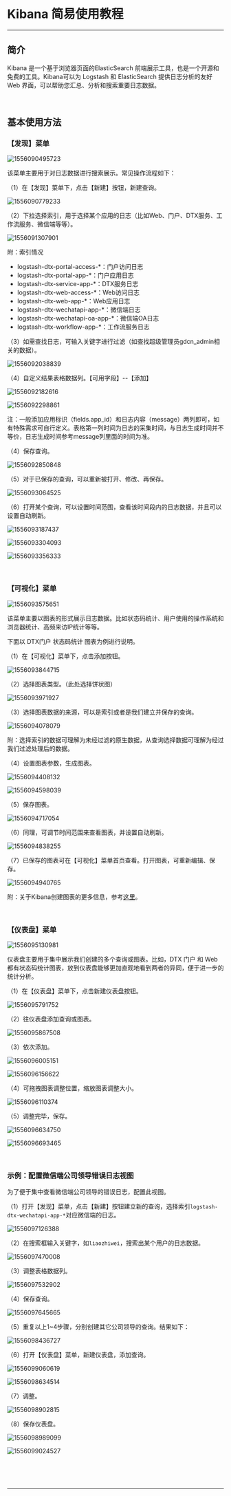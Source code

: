 # Kibana 简易使用教程

---

## 简介

Kibana 是一个基于浏览器页面的ElasticSearch 前端展示工具，也是一个开源和免费的工具。Kibana可以为 Logstash 和 ElasticSearch 提供日志分析的友好 Web 界面，可以帮助您汇总、分析和搜索重要日志数据。

<br/>

## 基本使用方法

### 【发现】菜单

![1556090495723](images/1556090495723.png)

该菜单主要用于对日志数据进行搜索展示。常见操作流程如下：

（1）在【发现】菜单下，点击【新建】按钮，新建查询。

![1556090779233](images/1556090779233.png)

（2）下拉选择索引，用于选择某个应用的日志（比如Web、门户、DTX服务、工作流服务、微信端等等）。

![1556091307901](images/1556091307901.png)

附：索引情况

* logstash-dtx-portal-access-*：门户访问日志
* logstash-dtx-portal-app-*：门户应用日志
* logstash-dtx-service-app-*：DTX服务日志
* logstash-dtx-web-access-*：Web访问日志
* logstash-dtx-web-app-*：Web应用日志
* logstash-dtx-wechatapi-app-*：微信端日志
* logstash-dtx-wechatapi-oa-app-*：微信端OA日志
* logstash-dtx-workflow-app-*：工作流服务日志

（3）如需查找日志，可输入关键字进行过滤（如查找超级管理员gdcn_admin相关的数据）。

![1556092038839](images/1556092038839.png)

（4）自定义结果表格数据列。【可用字段】--【添加】

![1556092182616](images/1556092182616.png)

![1556092298861](images/1556092298861.png)

注：一般添加应用标识（fields.app_id）和日志内容（message）两列即可，如有特殊需求可自行定义。表格第一列时间为日志的采集时间，与日志生成时间并不等价，日志生成时间参考message列里面的时间为准。

（4）保存查询。

![1556092850848](images/1556092850848.png)

（5）对于已保存的查询，可以重新被打开、修改、再保存。

![1556093064525](images/1556093064525.png)

（6）打开某个查询，可以设置时间范围，查看该时间段内的日志数据，并且可以设置自动刷新。

![1556093187437](images/1556093187437.png)

![1556093304093](images/1556093304093.png)

![1556093356333](images/1556093356333.png)

<br/>

### 【可视化】菜单

![1556093575651](images/1556093575651.png)

该菜单主要以图表的形式展示日志数据。比如状态码统计、用户使用的操作系统和浏览器统计、高频来访IP统计等等。

下面以 DTX门户 状态码统计 图表为例进行说明。

（1）在【可视化】菜单下，点击添加按钮。

![1556093844715](images/1556093844715.png)

（2）选择图表类型。（此处选择饼状图）

![1556093971927](images/1556093971927.png)

（3）选择图表数据的来源，可以是索引或者是我们建立并保存的查询。

![1556094078079](images/1556094078079.png)

附：选择索引的数据可理解为未经过滤的原生数据，从查询选择数据可理解为经过我们过滤处理后的数据。

（4）设置图表参数，生成图表。

![1556094408132](images/1556094408132.png)

![1556094598039](images/1556094598039.png)

（5）保存图表。

![1556094717054](images/1556094717054.png)

（6）同理，可调节时间范围来查看图表，并设置自动刷新。

![1556094838255](images/1556094838255.png)

（7）已保存的图表可在【可视化】菜单首页查看。打开图表，可重新编辑、保存。

![1556094940765](images/1556094940765.png)

附：关于Kibana创建图表的更多信息，参考[这里](https://shimo.im/docs/IhQBQxpVzagEPwCX/read)。

<br/>

### 【仪表盘】菜单

![1556095130981](images/1556095130981.png)

仪表盘主要用于集中展示我们创建的多个查询或图表。比如，DTX 门户 和 Web 都有状态码统计图表，放到仪表盘能够更加直观地看到两者的异同，便于进一步的统计分析。

（1）在【仪表盘】菜单下，点击新建仪表盘按钮。

![1556095791752](images/1556095791752.png)

（2）往仪表盘添加查询或图表。

![1556095867508](images/1556095867508.png)

（3）依次添加。

![1556096005151](images/1556096005151.png)

![1556096156622](images/1556096156622.png)

（4）可拖拽图表调整位置，缩放图表调整大小。

![1556096110374](images/1556096110374.png)

（5）调整完毕，保存。

![1556096634750](images/1556096634750.png)

![1556096693465](images/1556096693465.png)

<br/>

### 示例：配置微信端公司领导错误日志视图

为了便于集中查看微信端公司领导的错误日志，配置此视图。

（1）打开【发现】菜单，点击【新建】按钮建立新的查询，选择索引`logstash-dtx-wechatapi-app-*`对应微信端的日志。

![1556097126388](images/1556097126388.png)

（2）在搜索框输入关键字，如`liaozhiwei`，搜索出某个用户的日志数据。

![1556097470008](images/1556097470008.png)

（3）调整表格数据列。

![1556097532902](images/1556097532902.png)

（4）保存查询。

![1556097645665](images/1556097645665.png)

（5）重复以上1~4步骤，分别创建其它公司领导的查询。结果如下：

![1556098436727](images/1556098436727.png)

（6）打开【仪表盘】菜单，新建仪表盘，添加查询。

![1556099060619](images/1556099060619.png)

![1556098634514](images/1556098634514.png)

（7）调整。

![1556098902815](images/1556098902815.png)

（8）保存仪表盘。

![1556098989099](images/1556098989099.png)

![1556099024527](images/1556099024527.png)



<br/><br/><br/>

---

